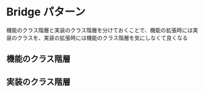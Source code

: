 # Bridge パターン
機能のクラス階層と実装のクラス階層を分けておくことで、機能の拡張時には実装のクラスを、実装の拡張時には機能のクラス階層を気にしなくて良くなる

## 機能のクラス階層
## 実装のクラス階層

